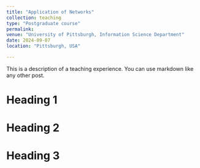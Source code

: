 ```yaml
---
title: "Application of Networks" 
collection: teaching
type: "Postgraduate course"
permalink: 
venue: "University of Pittsburgh, Information Science Department"
date: 2024-09-07
location: "Pittsburgh, USA"

---
```


This is a description of a teaching experience. You can use markdown like any other post.

Heading 1
======

Heading 2
======

Heading 3
======

